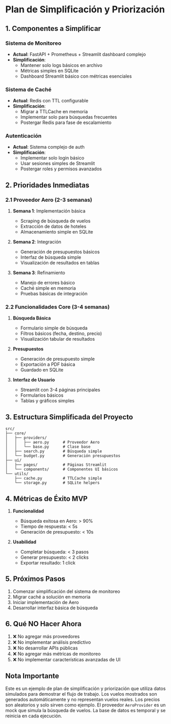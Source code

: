 # Plan de Simplificación y Priorización

## 1. Componentes a Simplificar

### Sistema de Monitoreo
- **Actual**: FastAPI + Prometheus + Streamlit dashboard complejo
- **Simplificación**: 
  - Mantener solo logs básicos en archivo
  - Métricas simples en SQLite
  - Dashboard Streamlit básico con métricas esenciales

### Sistema de Caché
- **Actual**: Redis con TTL configurable
- **Simplificación**:
  - Migrar a TTLCache en memoria
  - Implementar solo para búsquedas frecuentes
  - Postergar Redis para fase de escalamiento

### Autenticación
- **Actual**: Sistema complejo de auth
- **Simplificación**:
  - Implementar solo login básico
  - Usar sesiones simples de Streamlit
  - Postergar roles y permisos avanzados

## 2. Prioridades Inmediatas

### 2.1 Proveedor Aero (2-3 semanas)
1. **Semana 1**: Implementación básica
   - Scraping de búsqueda de vuelos
   - Extracción de datos de hoteles
   - Almacenamiento simple en SQLite

2. **Semana 2**: Integración
   - Generación de presupuestos básicos
   - Interfaz de búsqueda simple
   - Visualización de resultados en tablas

3. **Semana 3**: Refinamiento
   - Manejo de errores básico
   - Caché simple en memoria
   - Pruebas básicas de integración

### 2.2 Funcionalidades Core (3-4 semanas)

1. **Búsqueda Básica**
   - Formulario simple de búsqueda
   - Filtros básicos (fecha, destino, precio)
   - Visualización tabular de resultados

2. **Presupuestos**
   - Generación de presupuesto simple
   - Exportación a PDF básica
   - Guardado en SQLite

3. **Interfaz de Usuario**
   - Streamlit con 3-4 páginas principales
   - Formularios básicos
   - Tablas y gráficos simples

## 3. Estructura Simplificada del Proyecto

```
src/
├── core/
│   ├── providers/
│   │   ├── aero.py      # Proveedor Aero
│   │   └── base.py      # Clase base
│   ├── search.py        # Búsqueda simple
│   └── budget.py        # Generación presupuestos
├── ui/
│   ├── pages/           # Páginas Streamlit
│   └── components/      # Componentes UI básicos
└── utils/
    ├── cache.py         # TTLCache simple
    └── storage.py       # SQLite helpers
```

## 4. Métricas de Éxito MVP

1. **Funcionalidad**
   - Búsqueda exitosa en Aero: > 90%
   - Tiempo de respuesta: < 5s
   - Generación de presupuesto: < 10s

2. **Usabilidad**
   - Completar búsqueda: < 3 pasos
   - Generar presupuesto: < 2 clicks
   - Exportar resultado: 1 click

## 5. Próximos Pasos

1. Comenzar simplificación del sistema de monitoreo
2. Migrar caché a solución en memoria
3. Iniciar implementación de Aero
4. Desarrollar interfaz básica de búsqueda

## 6. Qué NO Hacer Ahora

1. ❌ No agregar más proveedores
2. ❌ No implementar análisis predictivo
3. ❌ No desarrollar APIs públicas
4. ❌ No agregar más métricas de monitoreo
5. ❌ No implementar características avanzadas de UI

## Nota Importante
Este es un ejemplo de plan de simplificación y priorización que utiliza datos simulados para demostrar el flujo de trabajo. Los vuelos mostrados son generados automáticamente y no representan vuelos reales. Los precios son aleatorios y solo sirven como ejemplo. El proveedor `AeroProvider` es un mock que simula la búsqueda de vuelos. La base de datos es temporal y se reinicia en cada ejecución.

